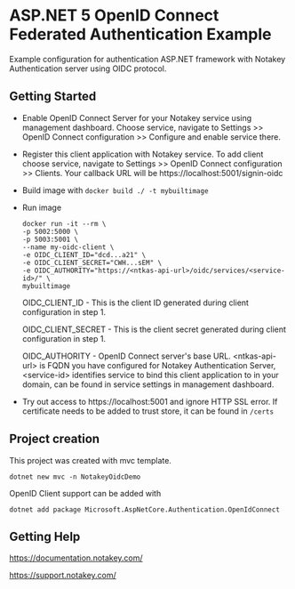 # ASP.NET 5 OpenID Connect Federated Authentication Example

Example configuration for authentication ASP.NET framework with Notakey Authentication server using OIDC protocol.

## Getting Started

* Enable OpenID Connect Server for your Notakey service using management dashboard. Choose service, navigate to Settings >> OpenID Connect configuration >> Configure and enable service there.

* Register this client application with Notakey service. To add client choose service, navigate to Settings >> OpenID Connect configuration >> Clients. Your callback URL will be https://localhost:5001/signin-oidc

<!-- ![OIDC client config](images/oidc_client_config.png) -->

* Build image with `docker build ./ -t mybuiltimage`

* Run image

    ```shell
    docker run -it --rm \
    -p 5002:5000 \
    -p 5003:5001 \
    --name my-oidc-client \
    -e OIDC_CLIENT_ID="dcd...a21" \
    -e OIDC_CLIENT_SECRET="CWH...sEM" \
    -e OIDC_AUTHORITY="https://<ntkas-api-url>/oidc/services/<service-id>/" \
    mybuiltimage
    ```

   OIDC_CLIENT_ID - This is the client ID generated during client configuration in step 1.

   OIDC_CLIENT_SECRET - This is the client secret generated during client configuration in step 1.

   OIDC_AUTHORITY - OpenID Connect server's base URL. \<ntkas-api-url\> is FQDN you have configured for Notakey Authentication Server, \<service-id\> identifies service  to bind this client application to in your domain, can be found in service settings in management dashboard.

* Try out access to https://localhost:5001 and ignore HTTP SSL error. If certificate needs to be added to trust store, it can be found in `/certs`

## Project creation

This project was created with mvc template.

```shell
dotnet new mvc -n NotakeyOidcDemo
```

OpenID Client support can be added with

```shell
dotnet add package Microsoft.AspNetCore.Authentication.OpenIdConnect
```

## Getting Help

https://documentation.notakey.com/

https://support.notakey.com/

